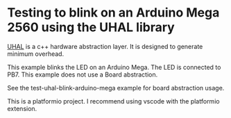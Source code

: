 
# Testing to blink on an Arduino Mega 2560 using the UHAL library

[UHAL](https://github.com/haarer/uhal) is a c++ hardware abstraction layer. It is designed to generate minimum overhead.

This example blinks the LED on an Arduino Mega. The LED is connected to PB7. This example does not use a Board abstraction.

See the test-uhal-blink-arduino-mega example for board abstraction usage.

This is a platformio project. I recommend using vscode with the platformio extension.
